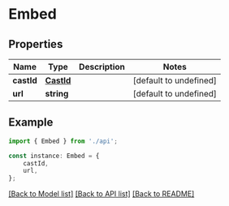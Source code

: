 # Embed


## Properties

Name | Type | Description | Notes
------------ | ------------- | ------------- | -------------
**castId** | [**CastId**](CastId.md) |  | [default to undefined]
**url** | **string** |  | [default to undefined]

## Example

```typescript
import { Embed } from './api';

const instance: Embed = {
    castId,
    url,
};
```

[[Back to Model list]](../README.md#documentation-for-models) [[Back to API list]](../README.md#documentation-for-api-endpoints) [[Back to README]](../README.md)
